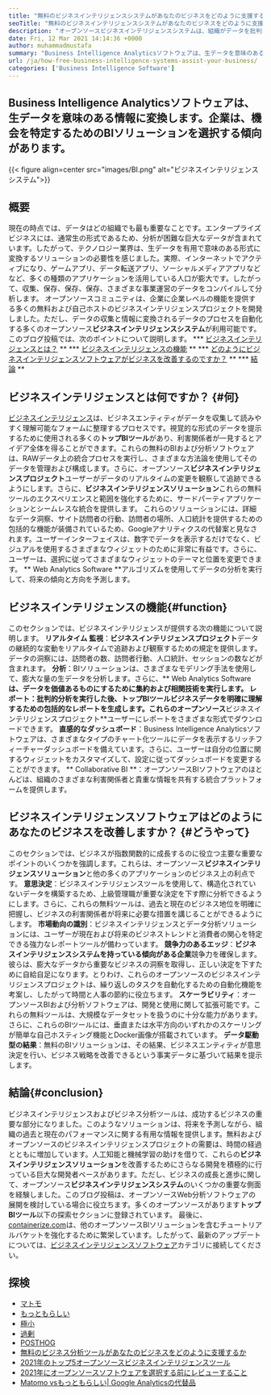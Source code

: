 ```yaml
---
title: "無料のビジネスインテリジェンスシステムがあなたのビジネスをどのように支援するか" 
seoTitle: "無料のビジネスインテリジェンスシステムがあなたのビジネスをどのように支援するか" 
description: "オープンソースビジネスインテリジェンスシステムは、組織がデータを批判的に分析し、有用なビジネス洞察に基づいて効果的な戦略を策定するのに役立ちます。" 
date: Fri, 12 Mar 2021 14:14:36 +0000
author: muhammadmustafa
summary: "Business Intelligence Analyticsソフトウェアは、生データを意味のある情報に変換します。企業は、機会を特定するためのBIソリューションを選択する傾向があります。" 
url: /ja/how-free-business-intelligence-systems-assist-your-business/
categories: ['Business Intelligence Software']
---
```


## Business Intelligence Analyticsソフトウェアは、生データを意味のある情報に変換します。企業は、機会を特定するためのBIソリューションを選択する傾向があります。

{{< figure align=center src="images/BI.png" alt="ビジネスインテリジェンスシステム">}}


## 概要
現在の時点では、データはどの組織でも最も重要なことです。エンタープライズビジネスには、通常生の形式であるため、分析が困難な巨大なデータが含まれています。したがって、テクノロジー業界は、生データを有用で意味のある形式に変換するソリューションの必要性を感じました。実際、インターネットでアクティブになり、ゲームアプリ、データ転送アプリ、ソーシャルメディアアプリなどなど、多くの種類のアプリケーションを活用している人口が膨大です。したがって、収集、保存、保存、保存、さまざまな事業運営のデータをコンパイルして分析します。
オープンソースコミュニティは、企業に企業レベルの機能を提供する多くの無料および自己ホストのビジネスインテリジェンスプロジェクトを開発しました。ただし、データの収集と情報に変換されるデータのプロセスを自動化する多くのオープンソース**ビジネスインテリジェンスシステム**が利用可能です。このブログ投稿では、次のポイントについて説明します。
  *** [ビジネスインテリジェンスとは？][1] **
  *** [ビジネスインテリジェンスの機能][2] **
  *** [どのようにビジネスインテリジェンスソフトウェアがビジネスを改善するのですか？][3] **
  *** [結論][4] **

## ビジネスインテリジェンスとは何ですか？ {#何}
[][5][ビジネスインテリジェンス][6]は、ビジネスエンティティがデータを収集して読みやすく理解可能なフォームに整理するプロセスです。視覚的な形式のデータを提示するために使用される多くの**トップBIツール**があり、利害関係者が一見するとアイデア全体を得ることができます。これらの無料のBIおよび分析ソフトウェアは、RAWデータ上の統合プロセスを実行し、さまざまな方法論を使用してそのデータを管理および構成します。さらに、オープンソース**ビジネスインテリジェンスプロジェクト**ユーザーがデータのリアルタイムの変更を観察して追跡できるようにします。さらに、**ビジネスインテリジェンスソリューション**これらの無料ツールのエクスペリエンスと範囲を強化するために、サードパーティアプリケーションとシームレスな統合を提供します。
これらのソリューションには、詳細なデータ洞察、サイト訪問者の行動、訪問者の場所、人口統計を提供するための包括的な機能が装備されているため、Googleアナリティクスの代替案と見なされます。ユーザーインターフェイスは、数字でデータを表示するだけでなく、ビジュアルを使用するさまざまなウィジェットのために非常に有益です。さらに、ユーザーは、選択に従ってさまざまなウィジェットのテーマと位置を変更できます。 ** Web Analytics Software **アルゴリズムを使用してデータの分析を実行して、将来の傾向と方向を予測します。

## ビジネスインテリジェンスの機能{#function}
このセクションでは、ビジネスインテリジェンスが提供する次の機能について説明します。
**リアルタイム** **監視**：**ビジネスインテリジェンスプロジェクト**データの継続的な変動をリアルタイムで追跡および観察するための規定を提供します。データの洞察には、訪問者の数、訪問者行動、人口統計、セッションの数などが含まれます。
**分析**：BIソリューションは、さまざまなモデリング手法を使用して、膨大な量の生データを分析します。さらに、** Web Analytics Software **は、データを価値あるものにするために集約および相関技術を実行します。
**レポート**：批判的分析を実行した後、**トップBIツール**ビジネスデータを明確に理解するための包括的なレポートを生成します。これらのオープンソース**ビジネスインテリジェンスプロジェクト**ユーザーにレポートをさまざまな形式でダウンロードできます。
**直感的なダッシュボード**：Business Intelligence Analyticsソフトウェアは、さまざまなタイプのチャート化ツールにデータを表示するリッチフィーチャーダッシュボードを備えています。さらに、ユーザーは自分の位置に関するウィジェットをカスタマイズして、設定に従ってダッシュボードを変更することができます。
** Collaborative BI **：オープンソースBIソフトウェアのほとんどは、組織のさまざまな利害関係者と貴重な情報を共有する統合プラットフォームを提供します。

## ビジネスインテリジェンスソフトウェアはどのようにあなたのビジネスを改善しますか？ {#どうやって}
このセクションでは、ビジネスが指数関数的に成長するのに役立つ主要な重要なポイントのいくつかを強調します。これらは、オープンソース**ビジネスインテリジェンスソリューション**と他の多くのアプリケーションのビジネス上の利点です。
**意思決定**：ビジネスインテリジェンスツールを使用して、構造化されていないデータを構築するため、上級管理職が重要な決定を下す際に分析できるようにします。さらに、これらの無料ツールは、過去と現在のビジネス地位を明確に把握し、ビジネスの利害関係者が将来に必要な措置を講じることができるようにします。
**市場動向の識別**：ビジネスインテリジェンスとデータ分析ソリューションには、ユーザーが現在および将来のビジネストレンドと消費者の関心を特定できる強力なレポートツールが備わっています。
**競争力のあるエッジ**：**ビジネスインテリジェンスシステムを持っている傾向がある企業**競争力を確保します。彼らは、膨大なデータから重要なビジネスの洞察を取得し、正しい決定を下すために自給自足になります。とりわけ、これらのオープンソースのビジネスインテリジェンスプロジェクトは、繰り返しのタスクを自動化するための自動化機能を考案し、したがって時間と人事の節約に役立ちます。
**スケーラビリティ**：オープンソースBIおよび分析ソフトウェアは、開発と使用に関して拡張可能です。これらの無料ツールは、大規模なデータセットを扱うのに十分な能力があります。さらに、これらのBIツールには、垂直または水平方向のいずれかのスケーリングが簡単な自己ホスティング機能とDocker画像が搭載されています。
**データ駆動型の結果**：無料のBIソリューションは、その結果、ビジネスエンティティが意思決定を行い、ビジネス戦略を改善できるという事実データに基づいて結果を提示します。

## 結論{#conclusion}
ビジネスインテリジェンスおよびビジネス分析ツールは、成功するビジネスの重要な部分になりました。このようなソリューションは、将来を予測しながら、組織の過去と現在のパフォーマンスに関する有用な情報を提供します。無料およびオープンソースのビジネスインテリジェンスプロジェクトの需要は、時間の経過とともに増加しています。人工知能と機械学習の助けを借りて、これらの**ビジネスインテリジェンスソリューション**を改善するためにさらなる開発を積極的に行っている巨大な開発者ベースがあります。ただし、ビジネスの成長と進歩に関して、オープンソース**ビジネスインテリジェンスシステム**のいくつかの重要な側面を経験しました。このブログ投稿は、オープンソースWeb分析ソフトウェアの展開を検討している場合に役立ちます。多くのオープンソースがあります**トップBIツール**以下の探索セクションに登録されています。
最後に、[containerize.com][7]は、他のオープンソースBIソリューションを含むチュートリアルバケットを強化するために繁栄しています。したがって、最新のアップデートについては、[ビジネスインテリジェンスソフトウェア][6]カテゴリに接続してください。

## 探検
  * [マトモ][8]
  * [もっともらしい][9]
  * [極小][10]
  * [過剰][11]
  * [POSTHOG][12]
  * [無料のビジネス分析ツールがあなたのビジネスをどのように支援するか][13]
  * [2021年のトップ5オープンソースビジネスインテリジェンスツール][14]
  * [2021年にオープンソースソフトウェアを選択する前にレビューすること][15]
  * [Matomo vsもっともらしい| Google Analyticsの代替品][16]

  
[1]: #what
[2]: #function
[3]: #how
[4]: #Conclusion
[5]: #
[6]: https://products.containerize.com/business-intelligence
[7]: https://www.containerize.com/
[8]: https://products.containerize.com/business-intelligence/matomo
[9]: https://products.containerize.com/business-intelligence/plausible
[10]: https://products.containerize.com/business-intelligence/countly
[11]: https://products.containerize.com/business-intelligence/hypercable
[12]: https://products.containerize.com/business-intelligence/posthog
[13]: https://blog.containerize.com/2021/03/12/how-free-business-analytics-tools-assist-your-business/
[14]: https://blog.containerize.com/business-intelligence-software/top-5-open-source-business-intelligence-solutions-of-2021/
[15]: https://blog.containerize.com/cmdb-software/things-to-review-before-opting-open-source-software-in-2021/
[16]: https://blog.containerize.com/business-intelligence-software/matomo-vs-plausible-google-analytics-alternatives/
